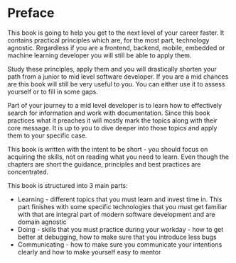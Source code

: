 # Preface

This book is going to help you get to the next level of your career faster. It contains practical principles which are, for the most part, technology agnostic. Regardless if you are a frontend, backend, mobile, embedded or machine learning developer you will still be able to apply them.

Study these principles, apply them and you will drastically shorten your path from a junior to mid level software developer. If you are a mid chances are this book will still be very useful to you. You can either use it to assess yourself or to fill in some gaps.

Part of your journey to a mid level developer is to learn how to effectively search for information and work with documentation. Since this book practices what it preaches it will mostly mark the topics along with their core message. It is up to you to dive deeper into those topics and apply them to your specific case.

This book is written with the intent to be short - you should focus on acquiring the skills, not on reading what you need to learn. Even though the chapters are short the guidance, principles and best practices are concentrated.

This book is structured into 3 main parts:

* Learning - different topics that you must learn and invest time in. This part finishes with some specific technologies that you must get familiar with that are integral part of modern software development and are domain agnostic
* Doing - skills that you must practice during your workday - how to get better at debugging, how to make sure that you introduce less bugs
* Communicating - how to make sure you communicate your intentions clearly and how to make yourself easy to mentor
